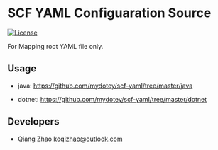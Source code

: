 # SCF YAML Configuaration Source

[![License](https://img.shields.io/badge/License-Apache%202.0-blue.svg)](https://opensource.org/licenses/Apache-2.0)

For Mapping root YAML file only.

## Usage

* java: https://github.com/mydotey/scf-yaml/tree/master/java

* dotnet: https://github.com/mydotey/scf-yaml/tree/master/dotnet

## Developers

* Qiang Zhao <koqizhao@outlook.com>
